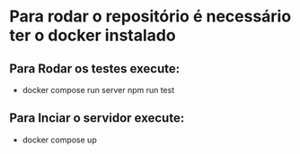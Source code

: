 # Para rodar o repositório é necessário ter o docker instalado

## Para Rodar os testes execute:

- docker compose run server npm run test

## Para Inciar o servidor execute:

- docker compose up
